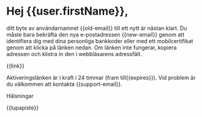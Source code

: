 # Hej {{user.firstName}},

ditt byte av anv&auml;ndarnamnet {{old-email}} till ett nytt &auml;r n&auml;stan klart. Du m&aring;ste bara bekr&auml;fta den nya e-postadressen {{new-email}} genom att identifiera dig med dina personliga bankkoder eller med ett mobilcertifikat genom att klicka p&aring; l&auml;nken nedan. Om l&auml;nken inte fungerar, kopiera adressen och klistra in den i webbl&auml;sarens adressf&auml;lt.

{{link}}

Aktiveringsl&auml;nken &auml;r i kraft i 24 timmar (fram till{{expires}}). Vid problem &auml;r du v&auml;lkommen att kontakta {{support-email}}.


H&auml;lsningar

{{lupapiste}}